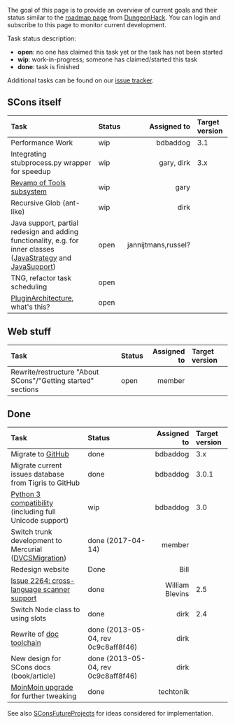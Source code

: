 The goal of this page is to provide an overview of current goals and their status similar to the [roadmap page](http://dungeonhack.sourceforge.net/Roadmap) from [DungeonHack](DungeonHack).  You can login and subscribe to this page to monitor current development. 

Task status description: 

   * **open**: no one has claimed this task yet or the task has not been started 
   * **wip**: work-in-progress; someone has claimed/started this task 
   * **done**: task is finished

Additional tasks can be found on our [issue tracker](http://scons.tigris.org/project_issues.html). 

## SCons itself
Task | Status | Assigned to |  Target version
:----|:-------|------------:|:---------------
Performance Work| wip | bdbaddog | 3.1
Integrating stubprocess.py wrapper for speedup  |  wip  |  gary, dirk  |  3.x
[Revamp of Tools subsystem](RevampToolsSubsystem)  |  wip  |  gary  |  
Recursive Glob (ant-like)  |  wip  |  dirk  |  
Java support, partial redesign and adding functionality, e.g. for inner classes ([JavaStrategy](JavaStrategy) and [JavaSupport](JavaSupport))  |  open  |  jannijtmans,russel?  |  
TNG, refactor task scheduling  |  open  |    |  
[PluginArchitecture](PluginArchitecture), what's this?  |  open  |   |  


## Web stuff
Task | Status | Assigned to |  Target version
:----|:-------|------------:|:---------------
Rewrite/restructure "About SCons"/"Getting started" sections  |  open   | member


## Done

Task | Status | Assigned to |  Target version
:----|:-------|------------:|:---------------
Migrate to [GitHub](http://github.com)  |  done  | bdbaddog | 3.x  |
Migrate current issues database from Tigris to GitHub  |  done |  bdbaddog  |  3.0.1
[Python 3 compatibility](Python3Compatibility) (including full Unicode support)  |  wip  |  bdbaddog  |  3.0
Switch trunk development to Mercurial ([DVCSMigration](DVCSMigration))  |  done (2017-04-14) | member
Redesign website | Done | Bill
[Issue 2264: cross-language scanner support](https://bitbucket.org/scons/scons/pull-requests/244/issue-2264-cross-language-scanner-support/diff)  | done | William Blevins | 2.5
Switch Node class to using slots  |  done  |  dirk  |  2.4 
Rewrite of [doc toolchain](DeveloperGuide/Documentation/Discussion)  |  done (2013-05-04, rev 0c9c8aff8f46)  |  dirk 
New design for SCons docs (book/article)  |  done (2013-05-04, rev 0c9c8aff8f46)  |  dirk 
[MoinMoin upgrade](WikiUpgrade) for further tweaking  |  done  |  techtonik 

See also [SConsFutureProjects](SConsFutureProjects) for ideas considered for implementation.
